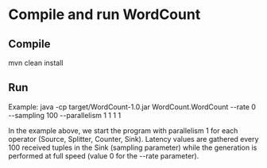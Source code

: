# Compile and run WordCount

## Compile
mvn clean install

## Run
Example: java -cp target/WordCount-1.0.jar WordCount.WordCount --rate 0 --sampling 100 --parallelism 1 1 1 1

In the example above, we start the program with parallelism 1 for each operator (Source, Splitter, Counter, Sink). Latency values are gathered every 100 received tuples in the Sink (sampling parameter) while the generation is performed at full speed (value 0 for the --rate parameter).
